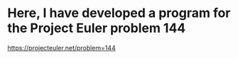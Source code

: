 # Here, I have developed a program for the Project Euler problem 144
https://projecteuler.net/problem=144

